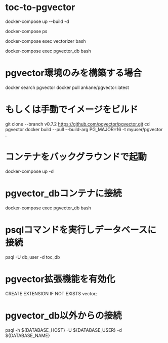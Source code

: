 # toc-to-pgvector

docker-compose up --build -d

docker-compose ps

docker-compose exec vectorizer bash

docker-compose exec pgvector_db bash


# pgvector環境のみを構築する場合
docker search pgvector
docker pull ankane/pgvector:latest

# もしくは手動でイメージをビルド
git clone --branch v0.7.2 https://github.com/pgvector/pgvector.git
cd pgvector
docker build --pull --build-arg PG_MAJOR=16 -t myuser/pgvector .


# コンテナをバックグラウンドで起動
docker-compose up -d

# pgvector_dbコンテナに接続
docker-compose exec pgvector_db bash

# psqlコマンドを実行しデータベースに接続
psql -U db_user -d toc_db

# pgvector拡張機能を有効化
CREATE EXTENSION IF NOT EXISTS vector;

# pgvector_db以外からの接続
psql -h ${DATABASE_HOST} -U ${DATABASE_USER} -d ${DATABASE_NAME}
